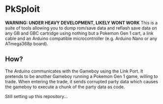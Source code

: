 # PkSploit
**WARNING: UNDER HEAVY DEVELOPMENT, LIKELY WONT WORK**
This is a suite of tools allowing you to dump rom/save data and reflash save data on any GB and GBC cartridge using nothing but a Pokemon Gen 1 cart, a link cable and an Arduino compatible microcontroller (e.g. Arduino Nano or any ATmega368p board).

## How?
The Arduino communicates with the Gameboy using the Link Port. It pretends to be another Gameboy running a Pokemon Gen 1 game, willing to trade. When entering the trade, it sends corrupted party data which causes the gameboy to execute a chunk of the party data as code.

Still setting up this repository...

